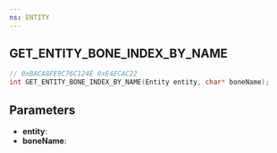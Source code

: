 ```yaml
---
ns: ENTITY
---
```

## GET_ENTITY_BONE_INDEX_BY_NAME

```c
// 0xBACA8FE9C76C124E 0xE4ECAC22
int GET_ENTITY_BONE_INDEX_BY_NAME(Entity entity, char* boneName);
```

## Parameters
* **entity**:
* **boneName**:
